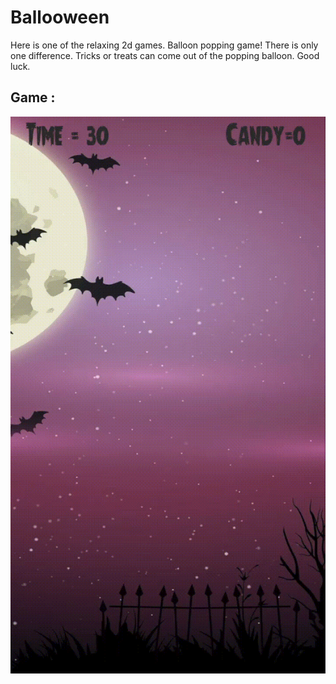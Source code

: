 # Ballooween
Here is one of the relaxing 2d games. Balloon popping game! There is only one difference. Tricks or treats can come out of the popping balloon. Good luck.

## Game :

![](image/Balloween.gif)
